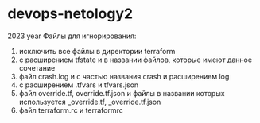 # devops-netology2
2023 year
Файлы для игнорирования: 
1) исключить все файлы в директории terraform
2) с расширением tfstate и в названии файлов, которые имеют данное сочетание
3) файл crash.log и с частью названия crash и расширением log
4) c расширением .tfvars и tfvars.json
5) файл override.tf, override.tf.json и файлы в названии которых используется _override.tf, _override.tf.json
6) файл terraform.rc и terraformrc
